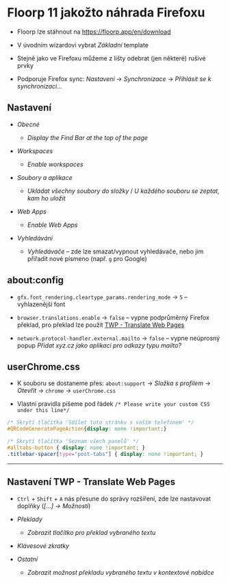 # Floorp 11 jakožto náhrada Firefoxu

* Floorp lze stáhnout na <https://floorp.app/en/download>

* V úvodním wizardovi vybrat _Základní_ template

* Stejně jako ve Firefoxu můžeme z lišty odebrat (jen některé) rušivé prvky

* Podporuje Firefox sync: _Nastavení_ → _Synchronizace_ → _Přihlásit se k synchronizaci..._

## Nastavení

* _Obecné_
  * _Display the Find Bar at the top of the page_

* _Workspaces_
  * _Enable workspaces_

* _Soubory a aplikace_
  * _Ukládat všechny soubory do složky_ / _U každého souboru se zeptat, kam ho uložit_

* _Web Apps_
  * _Enable Web Apps_

* _Vyhledávání_
  * _Vyhledávače_ – zde lze smazat/vypnout vyhledávače, nebo jim přiřadit nové písmeno (např. `g` pro Google)

## about:config

* `gfx.font_rendering.cleartype_params.rendering_mode` → `5` – vyhlazenější font

* `browser.translations.enable` → `false` – vypne podprůměrný Firefox překlad, pro překlad lze použít [TWP - Translate Web Pages](https://addons.mozilla.org/en-US/firefox/addon/traduzir-paginas-web/)

* `network.protocol-handler.external.mailto` → `false` – vypne neúprosný popup _Přidat xyz.cz jako aplikaci pro odkazy typu mailto?_

## userChrome.css

* K souboru se dostaneme přes: `about:support` → _Složka s profilem_ → _Otevřít_ → `chrome` → `userChrome.css`

* Vlastní pravidla píšeme pod řádek `/* Please write your custom CSS under this line*/`

```css
/* Skrytí tlačítka 'Sdílet tuto stránku s vaším telefonem' */
#QRCodeGeneratePageAction{display: none !important;}

/* Skrytí tlačítka 'Seznam všech panelů' */
#alltabs-button { display: none !important; }
.titlebar-spacer[type="post-tabs"] { display: none !important; } 
```

---

## Nastavení TWP - Translate Web Pages

* `Ctrl` + `Shift` + `A` nás přesune do správy rozšíření, zde lze nastavovat doplňky (_[…] → Možnosti_)

* _Překlady_
  * _Zobrazit tlačítko pro překlad vybraného textu_

* _Klávesové zkratky_

* _Ostatní_
  * _Zobrazit možnost překladu vybraného textu v kontextové nabídce_
